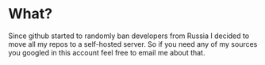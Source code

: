 # What?

Since github started to randomly ban developers from Russia I decided to move all my repos to a self-hosted server. So if you need any of my sources you googled in this account feel free to email me about that.
